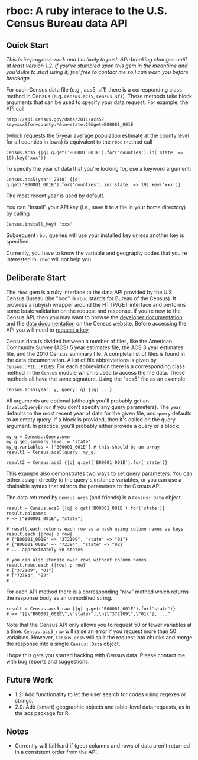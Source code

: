 # rboc: A ruby interace to the U.S. Census Bureau data API

## Quick Start

*This is in-progress work and I'm likely to push API-breaking changes until at least version 1.2. If you've stumbled upon this gem in the meantime and you'd like to start using it, feel free to contact me so I can warn you before breakage.*

For each Census data file (e.g., acs5, sf1) there is a corresponding class method in Census (e.g. `Census.acs5`, `Census.sf1`). These methods take block arguments that can be used to specify your data request. For example, the API call

    http://api.census.gov/data/2011/acs5?key=xxx&for=county:*&in=state:19&get=B00001_001E

(which requests the 5-year average population estimate at the county level for all counties in Iowa) is equivalent to the `rboc` method call

    Census.acs5 {|q| q.get('B00001_001E').for('counties').in('state' => 19).key('xxx')}

To specify the year of data that you're looking for, use a keyword argument:

    Census.acs5(year: 2010) {|q| q.get('B00001_001E').for('counties').in('state' => 19).key('xxx')}

The most recent year is used by default.

You can "install" your API key (i.e., save it to a file in your home directory) by calling

    Census.install_key! 'xxx'

Subsequent `rboc` queries will use your installed key unless another key is specified.

Currently, you have to know the variable and geography codes that you're interested in. `rboc` will not help you.

## Deliberate Start

The `rboc` gem is a ruby interface to the data API provided by the U.S. Census Bureau (the "boc" in `rboc` stands for Bureau of the Census). It provides a rubyish wrapper around the HTTP/GET interface and performs some basic validation on the request and response. If you're new to the Census API, then you may want to browse the [developer documentation](http://www.census.gov/developers/) and the [data documentation](http://www.census.gov/developers/data/) on the Census website. Before accessing the API you will need to [request a key](http://www.census.gov/developers/tos/key_request.html).

Census data is divided between a number of files, like the American Community Survey (ACS) 5 year estimates file, the ACS 3 year estimates file, and the 2010 Census summary file. A complete list of files is found in the data documentation. A list of file abbreviations is given by `Census::FIL::FILES`. For each abbreviation there is a corresponding class method in the `Census` module which is used to access the file data. These methods all have the same signature. Using the "acs5" file as an example:

    Census.acs5(year: y, query: q) {|q| ...}

All arguments are optional (although you'll probably get an `InvalidQueryError` if you don't specify any query parameters). The `year` defaults to the most recent year of data for the given file, and `query` defaults to an empty query. If a block is provided, then it's called on the query argument. In practice, you'll probably either provide a query or a block:

    my_q = Census::Query.new
    my_q.geo.summary_level = 'state'
    my_q.variables = ['B00001_001E'] # this should be an array
    result1 = Census.acs5(query: my_q)

    result2 = Census.acs5 {|q| q.get('B00001_001E').for('state')}

This example also demonstrates two ways to set query parameters. You can either assign directly to the query's instance variables, or you can use a chainable syntax that mirrors the parameters to the Census API.

The data returned by `Census.acs5` (and friends) is a `Census::Data` object.

    result = Census.acs5 {|q| q.get('B00001_001E').for('state')}
    result.colnames
    # => ["B00001_001E", "state"]

    # result.each returns each row as a hash using column names as keys
    result.each {|row| p row}
    # {"B00001_001E" => "372109", "state" => "01"}
    # {"B00001_001E" => "72384", "state" => "02}
    # ... approximately 50 states

    # you can also iterate over rows without column names
    result.rows.each {|row| p row}
    # ["372109", "01"]
    # ["72384", "02"]
    # ...

For each API method there is a corresponding "raw" method which returns the response body as an unmodified string.

    result = Census.acs5_raw {|q| q.get('B00001_001E').for('state')}
    # => "[[\"B00001_001E\",\"state\"],\n[\"372109\",\"01\"], ..."

Note that the Census API only allows you to request 50 or fewer variables at a time. `Census.acs5_raw` will raise an error if you request more than 50 variables. However, `Census.acs5` will split the request into chunks and merge the response into a single `Census::Data` object.

I hope this gets you started hacking with Census data. Please contact me with bug reports and suggestions.

## Future Work

* 1.2: Add functionality to let the user search for codes using regexes or strings.
* 2.0: Add (smart) geographic objects and table-level data requests, as in the acs package for R.

## Notes

* Currently will fail hard if (geo) columns and rows of data aren't returned in a consistent order from the API.
